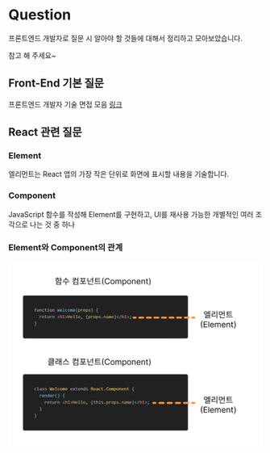 # Question

프론트엔드 개발자로 질문 시 알아야 할 것들에 대해서 정리하고 모아보았습니다.

참고 해 주세요~

## Front-End 기본 질문

프론트엔드 개발자 기술 면접 모음
[링크](https://realmojo.tistory.com/300)

## React 관련 질문

### Element

엘리먼트는 React 앱의 가장 작은 단위로 화면에 표시할 내용을 기술합니다.

### Component

JavaScript 함수를 작성해 Element를 구현하고, UI를 재사용 가능한 개별적인 여러 조각으로 나는 것 중 하나

### Element와 Component의 관계

![Element & Component](./%EC%BB%B4%ED%8F%AC%EB%84%8C%ED%8A%B8%2C%20%EC%97%98%EB%A6%AC%EB%A8%BC%ED%8A%B8.png)
